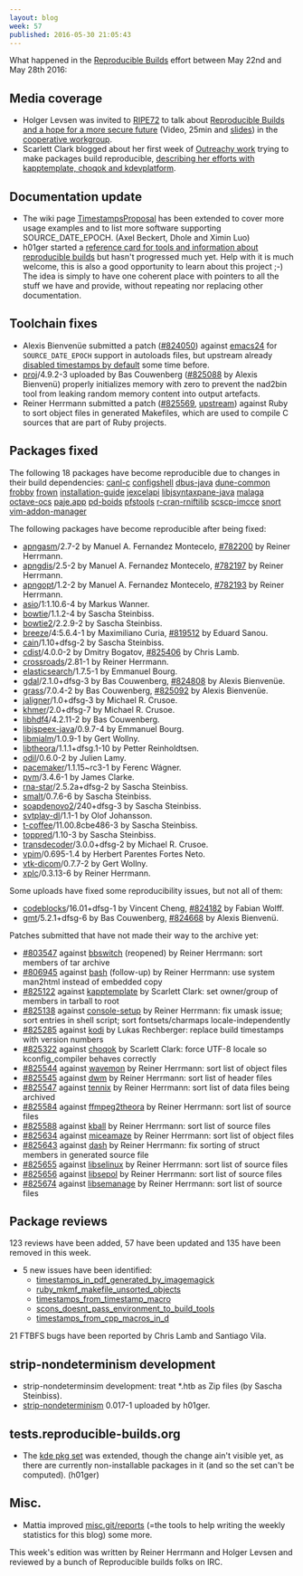 ```yaml
---
layout: blog
week: 57
published: 2016-05-30 21:05:43
---
```


What happened in the [Reproducible
Builds](https://wiki.debian.org/ReproducibleBuilds) effort between May 22nd and May 28th 2016:

Media coverage
--------------

 * Holger Levsen was invited to [RIPE72](https://ripe72.ripe.net) to talk about [Reproducible Builds and a hope for a more secure future](https://ripe72.ripe.net/archive/video/Holger_Levsen-Reproducible_Builds_for_Debian%2C_and_a_Hope_for_a_More_Secure_Future-20160526-095438.mp4) (Video, 25min and [slides](https://ripe72.ripe.net/presentations/158-2016-05-24-ripe72.pdf)) in the [cooperative workgroup](https://ripe72.ripe.net/programme/meeting-plan/coop-wg/).
 * Scarlett Clark blogged about her first week of [Outreachy work](https://www.gnome.org/outreachy/) trying to make packages build reproducible, [describing her efforts with kapptemplate, choqok and kdevplatform](http://scarlettgatelyclark.com/2016/debian-outreachy-debian-reproducible-builds-week-1-progress-report/).

Documentation update
--------------------

 * The wiki page [TimestampsProposal](https://wiki.debian.org/ReproducibleBuilds/TimestampsProposal) has been extended to cover more usage examples and to list more software supporting SOURCE_DATE_EPOCH. (Axel Beckert, Dhole and Ximin Luo)
 * h01ger started a [reference card for tools and information about reproducible builds](https://salsa.debian.org/reproducible-builds/reference-card.git) but hasn't progressed much yet. Help with it is much welcome, this is also a good opportunity to learn about this project ;-) The idea is simply to have one coherent place with pointers to all the stuff we have and provide, without repeating nor replacing other documentation.

Toolchain fixes
---------------

 * Alexis Bienvenüe submitted a patch ([#824050](https://bugs.debian.org/824050)) against [emacs24](https://tracker.debian.org/pkg/emacs24) for `SOURCE_DATE_EPOCH` support in autoloads files, but upstream already [disabled timestamps by default](http://git.savannah.gnu.org/cgit/emacs.git/tree/etc/NEWS#n406) some time before.
 * [proj](https://tracker.debian.org/pkg/proj)/4.9.2-3 uploaded by Bas Couwenberg ([#825088](https://bugs.debian.org/825088) by Alexis Bienvenü) properly initializes memory with zero to prevent the nad2bin tool from leaking random memory content into output artefacts.
 * Reiner Herrmann submitted a patch ([#825569](https://bugs.debian.org/825569), [upstream](https://github.com/ruby/ruby/pull/1367)) against Ruby to sort object files in generated Makefiles, which are used to compile C sources that are part of Ruby projects.

Packages fixed
--------------

The following 18 packages have become reproducible due to changes in their
build dependencies:
[canl-c](https://tracker.debian.org/pkg/canl-c)
[configshell](https://tracker.debian.org/pkg/configshell)
[dbus-java](https://tracker.debian.org/pkg/dbus-java)
[dune-common](https://tracker.debian.org/pkg/dune-common)
[frobby](https://tracker.debian.org/pkg/frobby)
[frown](https://tracker.debian.org/pkg/frown)
[installation-guide](https://tracker.debian.org/pkg/installation-guide)
[jexcelapi](https://tracker.debian.org/pkg/jexcelapi)
[libjsyntaxpane-java](https://tracker.debian.org/pkg/libjsyntaxpane-java)
[malaga](https://tracker.debian.org/pkg/malaga)
[octave-ocs](https://tracker.debian.org/pkg/octave-ocs)
[paje.app](https://tracker.debian.org/pkg/paje.app)
[pd-boids](https://tracker.debian.org/pkg/pd-boids)
[pfstools](https://tracker.debian.org/pkg/pfstools)
[r-cran-rniftilib](https://tracker.debian.org/pkg/r-cran-rniftilib)
[scscp-imcce](https://tracker.debian.org/pkg/scscp-imcce)
[snort](https://tracker.debian.org/pkg/snort)
[vim-addon-manager](https://tracker.debian.org/pkg/vim-addon-manager)

The following packages have become reproducible after being fixed:

 * [apngasm](https://tracker.debian.org/pkg/apngasm)/2.7-2 by Manuel A. Fernandez Montecelo, [#782200](https://bugs.debian.org/782200) by Reiner Herrmann.
 * [apngdis](https://tracker.debian.org/pkg/apngdis)/2.5-2 by Manuel A. Fernandez Montecelo, [#782197](https://bugs.debian.org/782197) by Reiner Herrmann.
 * [apngopt](https://tracker.debian.org/pkg/apngopt)/1.2-2 by Manuel A. Fernandez Montecelo, [#782193](https://bugs.debian.org/782193) by Reiner Herrmann.
 * [asio](https://tracker.debian.org/pkg/asio)/1:1.10.6-4 by Markus Wanner.
 * [bowtie](https://tracker.debian.org/pkg/bowtie)/1.1.2-4 by Sascha Steinbiss.
 * [bowtie2](https://tracker.debian.org/pkg/bowtie2)/2.2.9-2 by Sascha Steinbiss.
 * [breeze](https://tracker.debian.org/pkg/breeze)/4:5.6.4-1 by Maximiliano Curia, [#819512](https://bugs.debian.org/819512) by Eduard Sanou.
 * [cain](https://tracker.debian.org/pkg/cain)/1.10+dfsg-2 by Sascha Steinbiss.
 * [cdist](https://tracker.debian.org/pkg/cdist)/4.0.0-2 by Dmitry Bogatov, [#825406](https://bugs.debian.org/825406) by Chris Lamb.
 * [crossroads](https://tracker.debian.org/pkg/crossroads)/2.81-1 by Reiner Herrmann.
 * [elasticsearch](https://tracker.debian.org/pkg/elasticsearch)/1.7.5-1 by Emmanuel Bourg.
 * [gdal](https://tracker.debian.org/pkg/gdal)/2.1.0+dfsg-3 by Bas Couwenberg, [#824808](https://bugs.debian.org/824808) by Alexis Bienvenüe.
 * [grass](https://tracker.debian.org/pkg/grass)/7.0.4-2 by Bas Couwenberg, [#825092](https://bugs.debian.org/825092) by Alexis Bienvenüe.
 * [jaligner](https://tracker.debian.org/pkg/jaligner)/1.0+dfsg-3 by Michael R. Crusoe.
 * [khmer](https://tracker.debian.org/pkg/khmer)/2.0+dfsg-7 by Michael R. Crusoe.
 * [libhdf4](https://tracker.debian.org/pkg/libhdf4)/4.2.11-2 by Bas Couwenberg.
 * [libjspeex-java](https://tracker.debian.org/pkg/libjspeex-java)/0.9.7-4 by Emmanuel Bourg.
 * [libmialm](https://tracker.debian.org/pkg/libmialm)/1.0.9-1 by Gert Wollny.
 * [libtheora](https://tracker.debian.org/pkg/libtheora)/1.1.1+dfsg.1-10 by Petter Reinholdtsen.
 * [odil](https://tracker.debian.org/pkg/odil)/0.6.0-2 by Julien Lamy.
 * [pacemaker](https://tracker.debian.org/pkg/pacemaker)/1.1.15~rc3-1 by Ferenc Wágner.
 * [pvm](https://tracker.debian.org/pkg/pvm)/3.4.6-1 by James Clarke.
 * [rna-star](https://tracker.debian.org/pkg/rna-star)/2.5.2a+dfsg-2 by Sascha Steinbiss.
 * [smalt](https://tracker.debian.org/pkg/smalt)/0.7.6-6 by Sascha Steinbiss.
 * [soapdenovo2](https://tracker.debian.org/pkg/soapdenovo2)/240+dfsg-3 by Sascha Steinbiss.
 * [svtplay-dl](https://tracker.debian.org/pkg/svtplay-dl)/1.1-1 by Olof Johansson.
 * [t-coffee](https://tracker.debian.org/pkg/t-coffee)/11.00.8cbe486-3 by Sascha Steinbiss.
 * [toppred](https://tracker.debian.org/pkg/toppred)/1.10-3 by Sascha Steinbiss.
 * [transdecoder](https://tracker.debian.org/pkg/transdecoder)/3.0.0+dfsg-2 by Michael R. Crusoe.
 * [vpim](https://tracker.debian.org/pkg/vpim)/0.695-1.4 by Herbert Parentes Fortes Neto.
 * [vtk-dicom](https://tracker.debian.org/pkg/vtk-dicom)/0.7.7-2 by Gert Wollny.
 * [xplc](https://tracker.debian.org/pkg/xplc)/0.3.13-6 by Reiner Herrmann.

Some uploads have fixed some reproducibility issues, but not all of them:

 * [codeblocks](https://tracker.debian.org/pkg/codeblocks)/16.01+dfsg-1 by Vincent Cheng, [#824182](https://bugs.debian.org/824182) by Fabian Wolff.
 * [gmt](https://tracker.debian.org/pkg/gmt)/5.2.1+dfsg-6 by Bas Couwenberg, [#824668](https://bugs.debian.org/824668) by Alexis Bienvenü.

Patches submitted that have not made their way to the archive yet:

 * [#803547](https://bugs.debian.org/803547) against [bbswitch](https://tracker.debian.org/pkg/bbswitch) (reopened) by Reiner Herrmann: sort members of tar archive
 * [#806945](https://bugs.debian.org/806945) against [bash](https://tracker.debian.org/pkg/bash) (follow-up) by Reiner Herrmann: use system man2html instead of embedded copy
 * [#825122](https://bugs.debian.org/825122) against [kapptemplate](https://tracker.debian.org/pkg/kapptemplate) by Scarlett Clark: set owner/group of members in tarball to root
 * [#825138](https://bugs.debian.org/825138) against [console-setup](https://tracker.debian.org/pkg/console-setup) by Reiner Herrmann: fix umask issue; sort entries in shell script; sort fontsets/charmaps locale-independently
 * [#825285](https://bugs.debian.org/825285) against [kodi](https://tracker.debian.org/pkg/kodi) by Lukas Rechberger: replace build timestamps with version numbers
 * [#825322](https://bugs.debian.org/825322) against [choqok](https://tracker.debian.org/pkg/choqok) by Scarlett Clark: force UTF-8 locale so kconfig_compiler behaves correctly
 * [#825544](https://bugs.debian.org/825544) against [wavemon](https://tracker.debian.org/pkg/wavemon) by Reiner Herrmann: sort list of object files
 * [#825545](https://bugs.debian.org/825545) against [dwm](https://tracker.debian.org/pkg/dwm) by Reiner Herrmann: sort list of header files
 * [#825547](https://bugs.debian.org/825547) against [tennix](https://tracker.debian.org/pkg/tennix) by Reiner Herrmann: sort list of data files being archived
 * [#825584](https://bugs.debian.org/825584) against [ffmpeg2theora](https://tracker.debian.org/pkg/ffmpeg2theora) by Reiner Herrmann: sort list of source files
 * [#825588](https://bugs.debian.org/825588) against [kball](https://tracker.debian.org/pkg/kball) by Reiner Herrmann: sort list of source files
 * [#825634](https://bugs.debian.org/825634) against [miceamaze](https://tracker.debian.org/pkg/miceamaze) by Reiner Herrmann: sort list of object files
 * [#825643](https://bugs.debian.org/825643) against [dash](https://tracker.debian.org/pkg/dash) by Reiner Herrmann: fix sorting of struct members in generated source file
 * [#825655](https://bugs.debian.org/825655) against [libselinux](https://tracker.debian.org/pkg/libselinux) by Reiner Herrmann: sort list of source files
 * [#825656](https://bugs.debian.org/825656) against [libsepol](https://tracker.debian.org/pkg/libsepol) by Reiner Herrmann: sort list of source files
 * [#825674](https://bugs.debian.org/825674) against [libsemanage](https://tracker.debian.org/pkg/libsemanage) by Reiner Herrmann: sort list of source files

Package reviews
---------------

123 reviews have been added, 57 have been updated and 135 have been removed in this week.

 * 5 new issues have been identified:
   * [timestamps_in_pdf_generated_by_imagemagick](https://tests.reproducible-builds.org/issues/unstable/timestamps_in_pdf_generated_by_imagemagick_issue.html)
   * [ruby_mkmf_makefile_unsorted_objects](https://tests.reproducible-builds.org/issues/unstable/ruby_mkmf_makefile_unsorted_objects_issue.html)
   * [timestamps_from_timestamp_macro](https://tests.reproducible-builds.org/issues/unstable/timestamps_from_timestamp_macro_issue.html)
   * [scons_doesnt_pass_environment_to_build_tools](https://tests.reproducible-builds.org/issues/unstable/scons_doesnt_pass_environment_to_build_tools_issue.html)
   * [timestamps_from_cpp_macros_in_d](https://tests.reproducible-builds.org/issues/unstable/timestamps_from_cpp_macros_in_d_issue.html)

21 FTBFS bugs have been reported by Chris Lamb and Santiago Vila.

strip-nondeterminism development
--------------------------------

 * strip-nondeterminsim development: treat *.htb as Zip files (by Sascha Steinbiss).
 * [strip-nondeterminism](https://tracker.debian.org/pkg/strip-nondeterminism) 0.017-1 uploaded by h01ger.

tests.reproducible-builds.org
-----------------------

 * The [kde pkg set](https://tests.reproducible-builds.org/unstable/amd64/pkg_set_kde.html) was extended, though the change ain't visible yet, as there are currently non-installable packages in it (and so the set can't be computed). (h01ger)

Misc.
-----

 * Mattia improved [misc.git/reports](https://salsa.debian.org/reproducible-builds/misc.git/tree/reports) (=the tools to help writing the weekly statistics for this blog) some more.


This week's edition was written by Reiner Herrmann and Holger Levsen and reviewed by a bunch of Reproducible builds folks on IRC.
